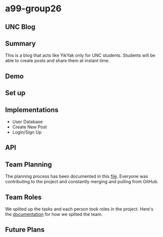 # a99-group26

## UNC Blog

## Summary 

This is a blog that acts like YikYak only for UNC students. Students will be able to create posts and share them at instant time. 

## Demo

## Set up

## Implementations
- User Database
- Create New Post
- Login/Sign Up

## API

## Team Planning
The planning process has been documented in this [file](doc/Planning.md). Everyone was contributing to the project and constantly merging and pulling from GitHub.

## Team Roles
We splited up the tasks and each person took roles in the project. Here's the [documentation](doc/Team.md) for how we splited the team.

## Future Plans
